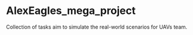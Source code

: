 # AlexEagles_mega_project
Collection of tasks aim to simulate the real-world scenarios for UAVs team.
